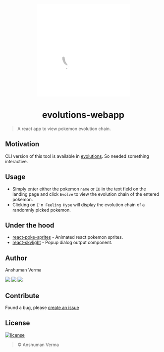 <p align="center">
	<img src="./gastlyevolutionchain.gif" height="300px" alt="Lugia">
	<h1 align="center">evolutions-webapp</h1>
</p>

> A react app to view pokemon evolution chain.

## Motivation
CLI version of this tool is available in [evolutions](https://github.com/anshumanv/evolutions). So needed something interactive.


## Usage
* Simply enter either the pokemon `name` or `ID` in the text field on the landing page and click `Evolve` to view the evolution chain of the entered pokemon.
* Clicking on `I'm Feeling Hype` will display the evolution chain of a randomnly picked pokemon.


## Under the hood
* [react-poke-sprites](https://github.com/anshumanv/react-poke-sprites) - Animated react pokemon sprites.
* [react-skylight](https://github.com/marcio/react-skylight) - Popup dialog output component.


## Author

Anshuman Verma

[<img src="https://image.flaticon.com/icons/svg/34/34238.svg" width="50" padding="10">](https://twitter.com/Anshumaniac12)
[<img src="https://www.shareicon.net/download/2015/11/02/665921_internet.svg" width="50" padding="10">](https://linkedin.com/in/anshumanv12)
[<img src="https://upload.wikimedia.org/wikipedia/commons/9/91/Octicons-mark-github.svg" width="50" padding="10">](https://github.com/anshumanv)

## Contribute
Found a bug, please [create an issue](https://github.com/anshumanv/evolutions-webapp/issues/new)

## License

[![license](https://img.shields.io/github/license/mashape/apistatus.svg)](https://github.com/anshumanv/evolutions-webapp/blob/master/LICENSE)
> © Anshuman Verma
